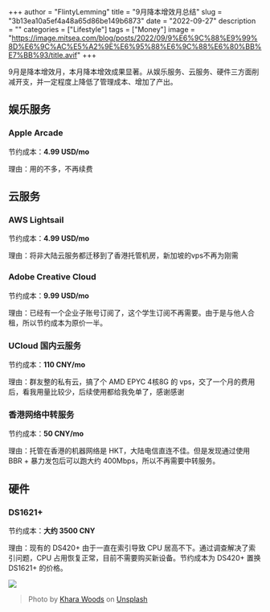 +++
author = "FlintyLemming"
title = "9月降本增效月总结"
slug = "3b13ea10a5ef4a48a65d86be149b6873"
date = "2022-09-27"
description = ""
categories = ["Lifestyle"]
tags = ["Money"]
image = "https://image.mitsea.com/blog/posts/2022/09/9%E6%9C%88%E9%99%8D%E6%9C%AC%E5%A2%9E%E6%95%88%E6%9C%88%E6%80%BB%E7%BB%93/title.avif"
+++

9月是降本增效月，本月降本增效成果显著。从娱乐服务、云服务、硬件三方面削减开支，并一定程度上降低了管理成本、增加了产出。

## 娱乐服务

### Apple Arcade

节约成本：**4.99 USD/mo**

理由：用的不多，不再续费

## 云服务

### AWS Lightsail

节约成本：**4.99 USD/mo**

理由：将非大陆云服务都迁移到了香港托管机房，新加坡的vps不再为刚需

### Adobe Creative Cloud

节约成本：**9.99 USD/mo**

理由：已经有一个企业子账号订阅了，这个学生订阅不再需要。由于是与他人合租，所以节约成本为原价一半。

### UCloud 国内云服务

节约成本：**110 CNY/mo**

理由：群友整的私有云，搞了个 AMD EPYC 4核8G 的 vps，交了一个月的费用后，看我用量比较少，后续使用都给我免单了，感谢感谢

### 香港网络中转服务

节约成本：**50 CNY/mo**

理由：托管在香港的机器网络是 HKT，大陆电信直连不佳。但是发现通过使用 BBR + 暴力发包后可以跑大约 400Mbps，所以不再需要中转服务。

## 硬件

### DS1621+

节约成本：**大约 3500 CNY**

理由：现有的 DS420+ 由于一直在索引导致 CPU 居高不下。通过调查解决了索引问题，CPU 占用恢复正常，目前不需要购买新设备。节约成本为 DS420+ 置换 DS1621+ 的价格。

![](https://image.mitsea.com/blog/posts/2022/09/9%E6%9C%88%E9%99%8D%E6%9C%AC%E5%A2%9E%E6%95%88%E6%9C%88%E6%80%BB%E7%BB%93/1.avif)

> Photo by [Khara Woods](https://unsplash.com/@kharaoke?utm_source=unsplash&utm_medium=referral&utm_content=creditCopyText) on [Unsplash](https://unsplash.com/s/photos/down?utm_source=unsplash&utm_medium=referral&utm_content=creditCopyText)
>